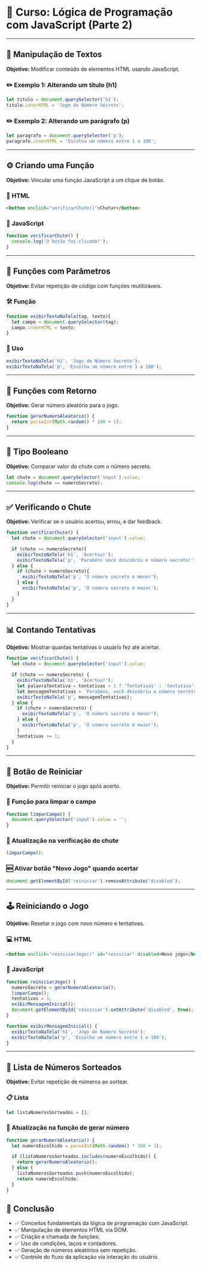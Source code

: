 # 🚀 Curso: Lógica de Programação com JavaScript (Parte 2)

---

## 🧠 Manipulação de Textos

**Objetivo:**
Modificar conteúdo de elementos HTML usando JavaScript.

### ✏️ Exemplo 1: Alterando um título (h1)

```javascript
let titulo = document.querySelector('h1');
titulo.innerHTML = 'Jogo do Número Secreto';
```

### ✏️ Exemplo 2: Alterando um parágrafo (p)

```javascript
let paragrafo = document.querySelector('p');
paragrafo.innerHTML = 'Escolha um número entre 1 a 100';
```

---

## ⚙️ Criando uma Função

**Objetivo:**
Vincular uma função JavaScript a um clique de botão.

### 🧩 HTML

```html
<button onclick="verificarChute()">Chutar</button>
```

### 🧩 JavaScript

```javascript
function verificarChute() {
  console.log('O botão foi clicado!');
}
```

---

## 🔁 Funções com Parâmetros

**Objetivo:**
Evitar repetição de código com funções reutilizáveis.

### 🛠️ Função

```javascript
function exibirTextoNaTela(tag, texto){
  let campo = document.querySelector(tag);
  campo.innerHTML = texto;
}
```

### 🧪 Uso

```javascript
exibirTextoNaTela('h1', 'Jogo do Número Secreto');
exibirTextoNaTela('p', 'Escolha um número entre 1 a 100');
```

---

## 🎲 Funções com Retorno

**Objetivo:**
Gerar número aleatório para o jogo.

```javascript
function gerarNumeroAleatorio() {
  return parseInt(Math.random() * 100 + 1);
}
```

---

## 🧾 Tipo Booleano

**Objetivo:**
Comparar valor do chute com o número secreto.

```javascript
let chute = document.querySelector('input').value;
console.log(chute == numeroSecreto);
```

---

## ✅ Verificando o Chute

**Objetivo:**
Verificar se o usuário acertou, errou, e dar feedback.

```javascript
function verificarChute() {
  let chute = document.querySelector('input').value;

  if (chute == numeroSecreto){
    exibirTextoNaTela('h1', 'Acertou!');
    exibirTextoNaTela('p', 'Parabéns você descobriu o número secreto!');
  } else {
    if (chute > numeroSecreto){
      exibirTextoNaTela('p', 'O número secreto é menor');
    } else {
      exibirTextoNaTela('p', 'O número secreto é maior');
    }
  }
}
```

---

## 📊 Contando Tentativas

**Objetivo:**
Mostrar quantas tentativas o usuário fez até acertar.

```javascript
function verificarChute() {
  let chute = document.querySelector('input').value;

  if (chute == numeroSecreto) {
    exibirTextoNaTela('h1', 'Acertou!');
    let palavraTentativa = tentativas > 1 ? 'Tentativas' : 'tentativa';
    let mensagemTentativas = `Parabéns, você descobriu o número secreto com ${tentativas} ${palavraTentativa}!`;
    exibirTextoNaTela('p', mensagemTentativas);
  } else {
    if (chute > numeroSecreto) {
      exibirTextoNaTela('p', 'O número secreto é menor');
    } else {
      exibirTextoNaTela('p', 'O número secreto é maior');
    }
    tentativas += 1;
  }
}
```

---

## 🔁 Botão de Reiniciar

**Objetivo:**
Permitir reiniciar o jogo após acerto.

### 🧹 Função para limpar o campo

```javascript
function limparCampo() {
  document.querySelector('input').value = '';
}
```

### 🧼 Atualização na verificação do chute

```javascript
limparCampo();
```

### 🆕 Ativar botão "Novo Jogo" quando acertar

```javascript
document.getElementById('reiniciar').removeAttribute('disabled');
```

---

## 🕹️ Reiniciando o Jogo

**Objetivo:**
Resetar o jogo com novo número e tentativas.

### 💻 HTML

```html
<button onclick="reiniciarJogo()" id="reiniciar" disabled>Novo jogo</button>
```

### 🔄 JavaScript

```javascript
function reiniciarJogo() {
  numeroSecreto = gerarNumeroAleatorio();
  limparCampo();
  tentativas = 1;
  exibirMensagemInicial();
  document.getElementById('reiniciar').setAttribute('disabled', true);
}

function exibirMensagemInicial() {
  exibirTextoNaTela('h1', 'Jogo do Número Secreto');
  exibirTextoNaTela('p', 'Escolha um número entre 1 e 100');
}
```

---

## 🧠 Lista de Números Sorteados

**Objetivo:**
Evitar repetição de números ao sortear.

### 📋 Lista

```javascript
let listaNumerosSorteados = [];
```

### 🧮 Atualização na função de gerar número

```javascript
function gerarNumeroAleatorio() {
  let numeroEscolhido = parseInt(Math.random() * 100 + 1);

  if (listaNumerosSorteados.includes(numeroEscolhido)) {
    return gerarNumeroAleatorio();
  } else {
    listaNumerosSorteados.push(numeroEscolhido);
    return numeroEscolhido;
  }
}
```

## 📄 Conclusão

- ✅ Conceitos fundamentais da lógica de programação com JavaScript.
- ✅ Manipulação de elementos HTML via DOM.
- ✅ Criação e chamada de funções.
- ✅ Uso de condições, laços e contadores.
- ✅ Geração de números aleatórios sem repetição.
- ✅ Controle do fluxo da aplicação via interação do usuário.
